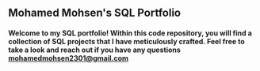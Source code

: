 ## Mohamed Mohsen's SQL Portfolio

#### Welcome to my SQL portfolio! Within this code repository, you will find a collection of SQL projects that I have meticulously crafted. Feel free to take a look and reach out if you have any questions mohamedmohsen2301@gmail.com

